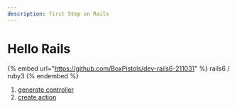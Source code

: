 ```yaml
---
description: first Step on Rails
---
```


# Hello Rails

{% embed url="https://github.com/BoxPistols/dev-rails6-211031" %}
rails6 / ruby3
{% endembed %}

1. [generate controller](genarate-controllr.md)
2. [create action](create-action.md)
